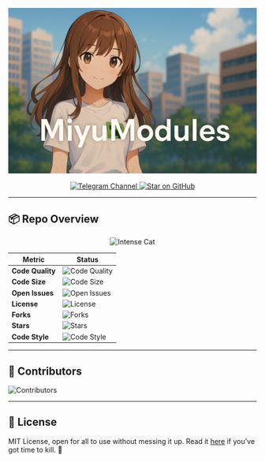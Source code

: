 ![Banner](https://raw.githubusercontent.com/d4s4n/miyumodules/refs/heads/main/assets/banner.png)

<p align="center">
  <a href="https://t.me/miyumodules">
    <img src="https://img.shields.io/badge/Telegram-Join%20Our%20Den-red?logo=telegram" alt="Telegram Channel" />
  </a>
  <a href="https://github.com/d4s4n/miyumodules">
    <img src="https://img.shields.io/badge/GitHub-Star%20This%20Repo-black?logo=github" alt="Star on GitHub" />
  </a>
</p>

---

## 📦 Repo Overview

<p align="center">
  <img src="https://media.giphy.com/media/xT9IgsZ1nDL3fW3F6M/giphy.gif" alt="Intense Cat" width="200" />
</p>

| **Metric** | **Status** |
|------------|------------|
| **Code Quality** | ![Code Quality](https://img.shields.io/badge/code%20quality-Flawless-brightgreen?style=flat&logo=codefactor) |
| **Code Size** | ![Code Size](https://img.shields.io/github/languages/code-size/d4s4n/miyumodules?style=flat&color=0078D7) |
| **Open Issues** | ![Open Issues](https://img.shields.io/github/issues/d4s4n/miyumodules?style=flat&color=44cc11) |
| **License** | ![License](https://img.shields.io/github/license/d4s4n/miyumodules?style=flat&color=orange) |
| **Forks** | ![Forks](https://img.shields.io/github/forks/d4s4n/miyumodules?style=flat&logo=github) |
| **Stars** | ![Stars](https://img.shields.io/github/stars/d4s4n/miyumodules?style=flat&logo=github) |
| **Code Style** | ![Code Style](https://img.shields.io/badge/code%20style-Black-black) |

---

## 👥 Contributors

![Contributors](https://contrib.rocks/image?repo=d4s4n/miyumodules)

---

## 📜 License

MIT License, open for all to use without messing it up. Read it [here](LICENSE) if you’ve got time to kill. 🐾
